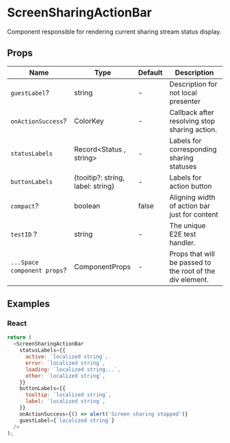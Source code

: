 # ScreenSharingActionBar

Component responsible for rendering current sharing stream status display.

## Props

| Name                        | Type                              | Default | Description                                               |
|-----------------------------|-----------------------------------|---------|-----------------------------------------------------------|
| `guestLabel`?               | string                            | -       | Description for not local presenter                       |
| `onActionSuccess`?          | ColorKey                          | -       | Callback after resolving stop sharing action.             |
| `statusLabels`              | Record<Status , string>           | -       | Labels for corresponding sharing statuses                 |
| `buttonLabels`              | {tooltip?: string, label: string} | -       | Labels for action button                                  |
| `compact`?                  | boolean                           | false   | Aligning width of action bar just for content             |
| `testID` ?                  | string                            | -       | The unique E2E test handler.                              |
| `...Space component props`? | ComponentProps<typeof Space>      | -       | Props that will be passed to the root of the div element. |

## Examples

### React

```javascript
return (
  <ScreenSharingActionBar
    statusLabels={{
      active: `localized string`,
      error: `localized string`,
      loading: `localized string...`,
      other: `localized string`,
    }}
    buttonLabels={{
      tooltip: `localized string`,
      label: `localized string`,
    }}
    onActionSuccess={() => alert('Screen sharing stopped')}
    guestLabel={`localized string`}
  />
);
```
